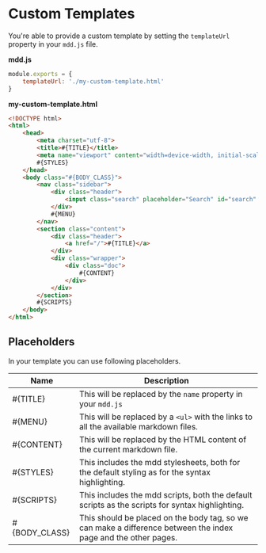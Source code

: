 # Custom Templates

You're able to provide a custom template by setting the `templateUrl` property in your `mdd.js` file.

**mdd.js**
```js
module.exports = {
    templateUrl: './my-custom-template.html'
}
```
**my-custom-template.html**
```html
<!DOCTYPE html>
<html>
    <head>
        <meta charset="utf-8">
        <title>#{TITLE}</title>
        <meta name="viewport" content="width=device-width, initial-scale=1">
        #{STYLES}
    </head>
    <body class="#{BODY_CLASS}">
        <nav class="sidebar">
            <div class="header">
                <input class="search" placeholder="Search" id="search" type="text">
            </div>
            #{MENU}
        </nav>
        <section class="content">
            <div class="header">
                <a href="/">#{TITLE}</a>
            </div>
            <div class="wrapper">
                <div class="doc">
                    #{CONTENT}
                </div>
            </div>
        </section>
        #{SCRIPTS}
    </body>
</html>
```

## Placeholders

In your template you can use following placeholders.

|Name|Description
|---|---
|#{TITLE}|This will be replaced by the `name` property in your `mdd.js`
|#{MENU}|This will be replaced by a `<ul>` with the links to all the available markdown files.
|#{CONTENT}|This will be replaced by the HTML content of the current markdown file.
|#{STYLES}|This includes the mdd stylesheets, both for the default styling as for the syntax highlighting.
|#{SCRIPTS}|This includes the mdd scripts, both the default scripts as the scripts for syntax highlighting.
|#{BODY_CLASS}|This should be placed on the body tag, so we can make a difference between the index page and the other pages.

